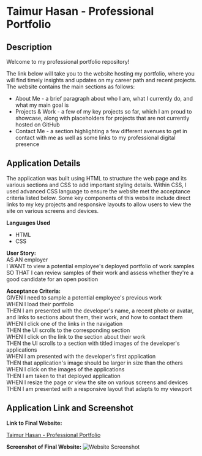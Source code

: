 # Taimur Hasan - Professional Portfolio
## Description

Welcome to my professional portfolio repository!

The link below will take you to the website hosting my portfolio, where you will find timely insights and updates on my career path and recent projects. The website contains the main sections as follows:
- About Me - a brief paragraph about who I am, what I currently do, and what my main goal is
- Projects & Work - a few of my key projects so far, which I am proud to showcase, along with placeholders for projects that are not currently hosted on GitHub
- Contact Me - a section highlighting a few different avenues to get in contact with me as well as some links to my professional digital presence

## Application Details

The application was built using HTML to structure the web page and its various sections and CSS to add important styling details. Within CSS, I used advanced CSS language to ensure the website met the acceptance criteria listed below. Some key components of this website include direct links to my key projects and responsive layouts to allow users to view the site on various screens and devices.

**Languages Used**
- HTML
- CSS

**User Story:** <br />
AS AN employer <br />
I WANT to view a potential employee's deployed portfolio of work samples<br />
SO THAT I can review samples of their work and assess whether they're a good candidate for an open position<br />

**Acceptance Criteria:** <br />
GIVEN I need to sample a potential employee's previous work<br />
WHEN I load their portfolio<br />
THEN I am presented with the developer's name, a recent photo or avatar, and links to sections about them, their work, and how to contact them<br />
WHEN I click one of the links in the navigation<br />
THEN the UI scrolls to the corresponding section<br />
WHEN I click on the link to the section about their work<br />
THEN the UI scrolls to a section with titled images of the developer's applications<br />
WHEN I am presented with the developer's first application<br />
THEN that application's image should be larger in size than the others<br />
WHEN I click on the images of the applications<br />
THEN I am taken to that deployed application<br />
WHEN I resize the page or view the site on various screens and devices<br />
THEN I am presented with a responsive layout that adapts to my viewport<br />

## Application Link and Screenshot
**Link to Final Website:**

[Taimur Hasan - Professional Portfolio](https://taimurhasan.github.io/TaimurHasanPortfolio/)

**Screenshot of Final Website:**
![Website Screenshot](./assets/images/screencapture-taimurhasan-github-io-TaimurHasanPortfolio-2022-03-03-14_41_43.png)